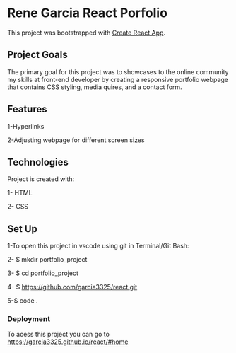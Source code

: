 # Rene Garcia React Porfolio

This project was bootstrapped with [Create React App](https://github.com/facebook/create-react-app).

## Project Goals

The primary goal for this project was to showcases to the online community my skills at front-end developer by creating a responsive portfolio webpage that contains CSS styling, media quires, and a contact form.

## Features

1-Hyperlinks

2-Adjusting webpage for different screen sizes

## Technologies

Project is created with:

1- HTML

2- CSS

## Set Up

1-To open this project in vscode using git in Terminal/Git Bash:

2- $ mkdir portfolio_project

3- $ cd portfolio_project

4- $ https://github.com/garcia3325/react.git

5-$ code .

### Deployment

To acess this project you can go to https://garcia3325.github.io/react/#home
